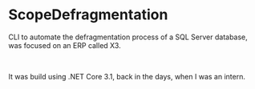 # ScopeDefragmentation

CLI to automate the defragmentation process of a SQL Server database, was focused on an ERP called X3.

<br />

It was build using .NET Core 3.1, back in the days, when I was an intern.
